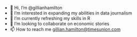 - 👋 Hi, I’m @gillianhamilton
- 👀 I’m interested in expanding my abilities in data journalism
- 🌱 I’m currently refreshing my skills in R
- 💞️ I’m looking to collaborate on economic stories
- 📫 How to reach me gillian.hamilton@timesunion.com

<!---
gillianhamilton/gillianhamilton is a ✨ special ✨ repository because its `README.md` (this file) appears on your GitHub profile.
You can click the Preview link to take a look at your changes.
--->
